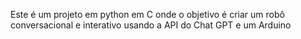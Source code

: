 Este é um projeto em python em C onde o objetivo é criar um robô conversacional e interativo usando a API do Chat GPT e um Arduino
